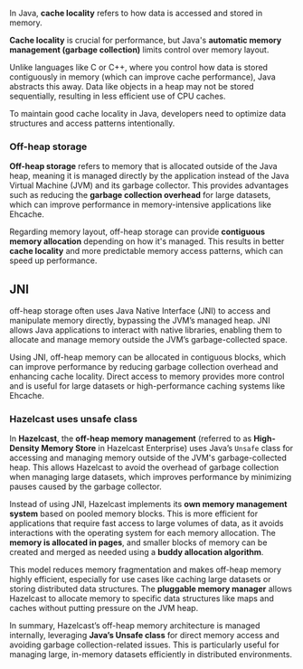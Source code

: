 In Java, **cache locality** refers to how data is accessed and stored in memory. 

**Cache locality** is crucial for performance, but Java's **automatic memory management (garbage collection)** limits control over memory layout. 

Unlike languages like C or C++, where you control how data is stored contiguously in memory (which can improve cache performance), Java abstracts this away. Data like objects in a heap may not be stored sequentially, resulting in less efficient use of CPU caches. 

To maintain good cache locality in Java, developers need to optimize data structures and access patterns intentionally.

### Off-heap storage
**Off-heap storage** refers to memory that is allocated outside of the Java heap, meaning it is managed directly by the application instead of the Java Virtual Machine (JVM) and its garbage collector. This provides advantages such as reducing the **garbage collection overhead** for large datasets, which can improve performance in memory-intensive applications like Ehcache.

Regarding memory layout, off-heap storage can provide **contiguous memory allocation** depending on how it's managed. This results in better **cache locality** and more predictable memory access patterns, which can speed up performance.

## JNI
off-heap storage often uses Java Native Interface (JNI) to access and manipulate memory directly, bypassing the JVM’s managed heap. JNI allows Java applications to interact with native libraries, enabling them to allocate and manage memory outside the JVM’s garbage-collected space.

Using JNI, off-heap memory can be allocated in contiguous blocks, which can improve performance by reducing garbage collection overhead and enhancing cache locality. Direct access to memory provides more control and is useful for large datasets or high-performance caching systems like Ehcache.

### Hazelcast uses unsafe class

In **Hazelcast**, the **off-heap memory management** (referred to as **High-Density Memory Store** in Hazelcast Enterprise) uses Java’s `Unsafe` class for accessing and managing memory outside of the JVM's garbage-collected heap. This allows Hazelcast to avoid the overhead of garbage collection when managing large datasets, which improves performance by minimizing pauses caused by the garbage collector.

Instead of using JNI, Hazelcast implements its **own memory management system** based on pooled memory blocks. This is more efficient for applications that require fast access to large volumes of data, as it avoids interactions with the operating system for each memory allocation. The **memory is allocated in pages**, and smaller blocks of memory can be created and merged as needed using a **buddy allocation algorithm**. 

This model reduces memory fragmentation and makes off-heap memory highly efficient, especially for use cases like caching large datasets or storing distributed data structures. The **pluggable memory manager** allows Hazelcast to allocate memory to specific data structures like maps and caches without putting pressure on the JVM heap.

In summary, Hazelcast’s off-heap memory architecture is managed internally, leveraging **Java’s Unsafe class** for direct memory access and avoiding garbage collection-related issues. This is particularly useful for managing large, in-memory datasets efficiently in distributed environments.

